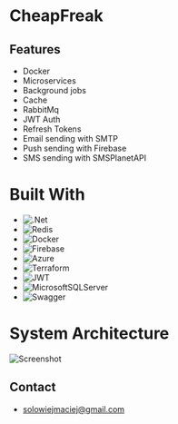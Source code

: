 
# CheapFreak

## Features

- Docker
- Microservices
- Background jobs
- Cache
- RabbitMq
- JWT Auth
- Refresh Tokens
- Email sending with SMTP
- Push sending with Firebase
- SMS sending with SMSPlanetAPI


# Built With
* ![.Net](https://img.shields.io/badge/.NET-5C2D91?style=for-the-badge&logo=.net&logoColor=white)
* ![Redis](https://img.shields.io/badge/redis-%23DD0031.svg?style=for-the-badge&logo=redis&logoColor=white)
* ![Docker](https://img.shields.io/badge/docker-%230db7ed.svg?style=for-the-badge&logo=docker&logoColor=white)
* ![Firebase](https://img.shields.io/badge/firebase-%23039BE5.svg?style=for-the-badge&logo=firebase)
* ![Azure](https://img.shields.io/badge/azure-%230072C6.svg?style=for-the-badge&logo=azure-devops&logoColor=white)
* ![Terraform](https://img.shields.io/badge/terraform-%235835CC.svg?style=for-the-badge&logo=terraform&logoColor=white)
* ![JWT](https://img.shields.io/badge/JWT-black?style=for-the-badge&logo=JSON%20web%20tokens)
* ![MicrosoftSQLServer](https://img.shields.io/badge/Microsoft%20SQL%20Sever-CC2927?style=for-the-badge&logo=microsoft%20sql%20server&logoColor=white)
* ![Swagger](https://img.shields.io/badge/-Swagger-%23Clojure?style=for-the-badge&logo=swagger&logoColor=white)

# System Architecture

![Screenshot](https://lucid.app/publicSegments/view/035a7cbe-25e0-4920-a173-b3b58d1ec899/image.jpeg)

## Contact

- solowiejmaciej@gmail.com
